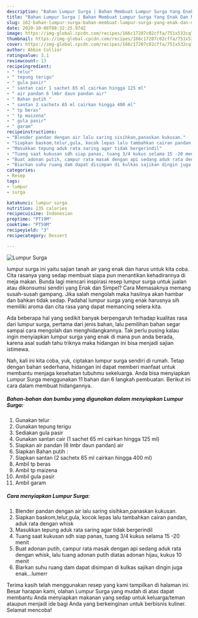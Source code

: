 ```yaml
---
description: "Bahan Lumpur Surga | Bahan Membuat Lumpur Surga Yang Enak Dan Mudah"
title: "Bahan Lumpur Surga | Bahan Membuat Lumpur Surga Yang Enak Dan Mudah"
slug: 162-bahan-lumpur-surga-bahan-membuat-lumpur-surga-yang-enak-dan-mudah
date: 2020-10-06T08:32:25.974Z
image: https://img-global.cpcdn.com/recipes/166c17207c02cffa/751x532cq70/lumpur-surga-foto-resep-utama.jpg
thumbnail: https://img-global.cpcdn.com/recipes/166c17207c02cffa/751x532cq70/lumpur-surga-foto-resep-utama.jpg
cover: https://img-global.cpcdn.com/recipes/166c17207c02cffa/751x532cq70/lumpur-surga-foto-resep-utama.jpg
author: Abbie Collier
ratingvalue: 3.1
reviewcount: 13
recipeingredient:
- " telur"
- " tepung terigu"
- " gula pasir"
- " santan cair 1 sachet 65 ml cairkan hingga 125 ml"
- " air pandan 6 lmbr daun pandan air"
- " Bahan putih "
- " santan 2 sachetx 65 ml cairkan hingga 400 ml"
- " tp beras"
- " tp maizena"
- " gula pasir"
- " garam"
recipeinstructions:
- "Blender pandan dengan air lalu saring sisihkan,panaskan kukusan."
- "Siapkan baskom,telur,gula, kocok lepas lalu tambahkan cairan pandan, aduk rata dengan whisk"
- "Masukkan tepung aduk rata saring agar tidak bergerindil"
- "Tuang saat kukusan sdh siap panas, tuang 3/4 kukus selama 15 -20 menit"
- "Buat adonan putih, campur rata masak dengan api sedang aduk rata dengan whisk, lalu tuang adonan putih diatas adonan hijau, kukus 10 menit"
- "Biarkan suhu ruang dam dapat disimpan di kulkas sajikan dingin juga enak...lumerr"
categories:
- Resep
tags:
- lumpur
- surga

katakunci: lumpur surga 
nutrition: 135 calories
recipecuisine: Indonesian
preptime: "PT19M"
cooktime: "PT59M"
recipeyield: "3"
recipecategory: Dessert

---
```



![Lumpur Surga](https://img-global.cpcdn.com/recipes/166c17207c02cffa/751x532cq70/lumpur-surga-foto-resep-utama.jpg)


lumpur surga ini yaitu sajian tanah air yang enak dan harus untuk kita coba. Cita rasanya yang sedap membuat siapa pun menantikan kehadirannya di meja makan.
Bunda lagi mencari inspirasi resep lumpur surga untuk jualan atau dikonsumsi sendiri yang Enak dan Simpel? Cara Memasaknya memang susah-susah gampang. Jika salah mengolah maka hasilnya akan hambar dan bahkan tidak sedap. Padahal lumpur surga yang enak harusnya sih memiliki aroma dan cita rasa yang dapat memancing selera kita.



Ada beberapa hal yang sedikit banyak berpengaruh terhadap kualitas rasa dari lumpur surga, pertama dari jenis bahan, lalu pemilihan bahan segar sampai cara mengolah dan menghidangkannya. Tak perlu pusing kalau ingin menyiapkan lumpur surga yang enak di mana pun anda berada, karena asal sudah tahu triknya maka hidangan ini bisa menjadi sajian istimewa.


Nah, kali ini kita coba, yuk, ciptakan lumpur surga sendiri di rumah. Tetap dengan bahan sederhana, hidangan ini dapat memberi manfaat untuk membantu menjaga kesehatan tubuhmu sekeluarga. Anda bisa menyiapkan Lumpur Surga menggunakan 11 bahan dan 6 langkah pembuatan. Berikut ini cara dalam membuat hidangannya.

<!--inarticleads1-->

##### Bahan-bahan dan bumbu yang digunakan dalam menyiapkan Lumpur Surga:

1. Gunakan  telur
1. Gunakan  tepung terigu
1. Sediakan  gula pasir
1. Gunakan  santan cair (1 sachet 65 ml cairkan hingga 125 ml)
1. Siapkan  air pandan (6 lmbr daun pandan) air
1. Siapkan  Bahan putih :
1. Siapkan  santan (2 sachetx 65 ml cairkan hingga 400 ml)
1. Ambil  tp beras
1. Ambil  tp maizena
1. Ambil  gula pasir
1. Ambil  garam




<!--inarticleads2-->

##### Cara menyiapkan Lumpur Surga:

1. Blender pandan dengan air lalu saring sisihkan,panaskan kukusan.
1. Siapkan baskom,telur,gula, kocok lepas lalu tambahkan cairan pandan, aduk rata dengan whisk
1. Masukkan tepung aduk rata saring agar tidak bergerindil
1. Tuang saat kukusan sdh siap panas, tuang 3/4 kukus selama 15 -20 menit
1. Buat adonan putih, campur rata masak dengan api sedang aduk rata dengan whisk, lalu tuang adonan putih diatas adonan hijau, kukus 10 menit
1. Biarkan suhu ruang dam dapat disimpan di kulkas sajikan dingin juga enak...lumerr




Terima kasih telah menggunakan resep yang kami tampilkan di halaman ini. Besar harapan kami, olahan Lumpur Surga yang mudah di atas dapat membantu Anda menyiapkan makanan yang sedap untuk keluarga/teman ataupun menjadi ide bagi Anda yang berkeinginan untuk berbisnis kuliner. Selamat mencoba!
